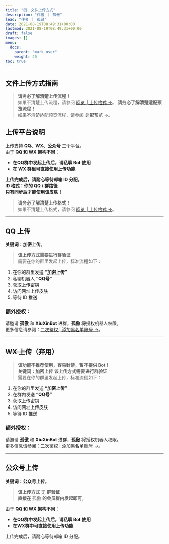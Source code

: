 ```yaml
---
title: "四、文件上传方式"
description: "作者 ｜ 孤傲"
lead: "作者 ｜ 孤傲"
date: 2021-08-19T08:49:31+00:00
lastmod: 2021-08-19T08:49:31+00:00
draft: false
images: []
menu:
  docs:
    parent: "mark_user"
    weight: 40
toc: true
---
```


## 文件上传方式指南

> **请务必了解清楚上传流程！**  
> 如果不清楚上传流程，请参阅 [阅览 | 上传格式 →](https://skin.gushao.club/docs/mark_user/uploadformat/)。
> **请务必了解清楚适配预览流程！**  
> 如果不清楚适配预览流程，请参阅 [适配预览 →](https://skin.gushao.club/docs/mark_user/adaptationpreview/)。

## 上传平台说明

上传支持 **QQ、WX、公众号** 三个平台。  
由于 **QQ 和 WX 架构不同**：

- **在QQ群中发起上传后，请私聊 Bot 使用**
- **在 WX 群里可直接使用上传功能**

**上传完成后，请耐心等待邮箱 ID 分配。**  
**ID 格式：你的 QQ / 群路径**  
**只有同步后才能使用该皮肤！**

> **请务必了解清楚上传格式！**  
> 如果不清楚上传格式，请参阅 [阅览 | 上传格式 →](https://skin.gushao.club/docs/mark_user/uploadformat/)。

---

## QQ 上传

**关键词：加密上传**。

> **该上传方式需要进行群验证**  
> 需要在你的群里发起上传，标准流程如下：

1. 在你的群里发送 **“加密上传”**
2. 私聊机器人 **“QQ号”**
3. 获取上传密钥
4. 访问网址上传皮肤
5. 等待 ID 推送

### 额外授权：

请邀请 **孤傲** 和 **XiuXinBot** 进群，**孤傲** 将授权机器人权限。  
更多信息请参阅：[二次鉴权 | 添加黑名单账号 →](https://skin.gushao.club/docs/mark_user/authentication/)。

---

## ~~WX 上传~~（弃用）

> **该功能不推荐使用，容易封禁，暂不提供 Bot！**  
> **关键词：加密上传**
> **该上传方式需要进行群验证**  
> 需要在你的群里发起上传，标准流程如下：

1. 在你的群里发送 **“加密上传”**
2. 在群内发送 **“QQ号”**
3. 获取上传密钥
4. 访问网址上传皮肤
5. 等待 ID 推送

### 额外授权：

请邀请 **孤傲** 和 **XiuXinBot** 进群，**孤傲** 将授权机器人权限。  
更多信息请参阅：[二次鉴权 | 添加黑名单账号 →](https://skin.gushao.club/docs/mark_user/skinbatch/Authentication/)。

---

## 公众号上传

**关键词：公众号上传**。

> **该上传方式** 无 **群验证**  
> **直接在** 孤傲 **的会员群内发起即可**。

由于 **QQ 和 WX 架构不同**：

- **在QQ群中发起上传后，请私聊 Bot 使用**
- **在WX群中可直接使用上传功能**

上传完成后，请耐心等待邮箱 ID 分配。
